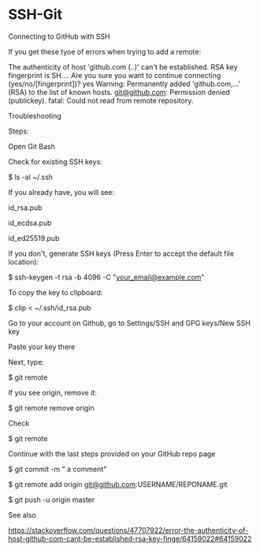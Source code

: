 # SSH-Git
 Connecting to GitHub with SSH


If you get these tyoe of errors when trying to add a remote:

The authenticity of host 'github.com (..)' can't be established. RSA key fingerprint is SH.... Are you sure you want to continue connecting (yes/no/[fingerprint])? yes Warning: Permanently added 'github.com,...' (RSA) to the list of known hosts. git@github.com: Permission denied (publickey). fatal: Could not read from remote repository.

Troubleshooting 

Steps:

Open Git Bash

Check for existing SSH keys:

$ ls -al ~/.ssh

If you already have, you will see:

id_rsa.pub

id_ecdsa.pub

id_ed25519.pub

If you don't, generate SSH keys (Press Enter to accept the default file location):

$ ssh-keygen -t rsa -b 4096 -C "your_email@example.com"

To copy the key to clipboard:

$ clip < ~/.ssh/id_rsa.pub

Go to your account on Github, go to Settings/SSH and GPG keys/New SSH key

Paste your key there

Next, type:

$ git remote

If you see origin, remove it:

$ git remote remove origin

Check 

$ git remote

Continue with the last steps provided on your GitHub repo page

$ git commit -m " a comment"

$ git remote add origin git@github.com:USERNAME/REPONAME.git

$ git push -u origin master

See also 

https://stackoverflow.com/questions/47707922/error-the-authenticity-of-host-github-com-cant-be-established-rsa-key-finge/64159022#64159022
